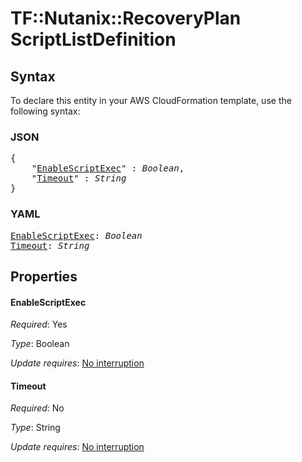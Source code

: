 # TF::Nutanix::RecoveryPlan ScriptListDefinition

## Syntax

To declare this entity in your AWS CloudFormation template, use the following syntax:

### JSON

<pre>
{
    "<a href="#enablescriptexec" title="EnableScriptExec">EnableScriptExec</a>" : <i>Boolean</i>,
    "<a href="#timeout" title="Timeout">Timeout</a>" : <i>String</i>
}
</pre>

### YAML

<pre>
<a href="#enablescriptexec" title="EnableScriptExec">EnableScriptExec</a>: <i>Boolean</i>
<a href="#timeout" title="Timeout">Timeout</a>: <i>String</i>
</pre>

## Properties

#### EnableScriptExec

_Required_: Yes

_Type_: Boolean

_Update requires_: [No interruption](https://docs.aws.amazon.com/AWSCloudFormation/latest/UserGuide/using-cfn-updating-stacks-update-behaviors.html#update-no-interrupt)

#### Timeout

_Required_: No

_Type_: String

_Update requires_: [No interruption](https://docs.aws.amazon.com/AWSCloudFormation/latest/UserGuide/using-cfn-updating-stacks-update-behaviors.html#update-no-interrupt)

